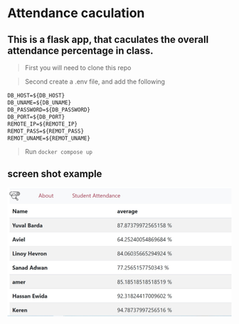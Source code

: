 # Attendance caculation 

## This is a flask app, that caculates the overall attendance percentage in class.

> First you will need to clone this repo

> Second create a .env file, and add the following 
``` 
DB_HOST=${DB_HOST}
DB_UNAME=${DB_UNAME}
DB_PASSWORD=${DB_PASSWORD}
DB_PORT=${DB_PORT}
REMOTE_IP=${REMOTE_IP}
REMOT_PASS=${REMOT_PASS}
REMOT_UNAME=${REMOT_UNAME}
```
> Run ``docker compose up``

## screen shot example

![This is an image](./screen_shots/Screenshot.jpg)